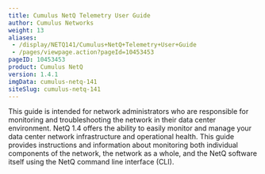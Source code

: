 ```yaml
---
title: Cumulus NetQ Telemetry User Guide
author: Cumulus Networks
weight: 13
aliases:
 - /display/NETQ141/Cumulus+NetQ+Telemetry+User+Guide
 - /pages/viewpage.action?pageId=10453453
pageID: 10453453
product: Cumulus NetQ
version: 1.4.1
imgData: cumulus-netq-141
siteSlug: cumulus-netq-141
---
```

This guide is intended for network administrators who are responsible
for monitoring and troubleshooting the network in their data center
environment. NetQ 1.4 offers the ability to easily monitor and manage
your data center network infrastructure and operational health. This
guide provides instructions and information about monitoring both
individual components of the network, the network as a whole, and the
NetQ software itself using the NetQ command line interface (CLI).
